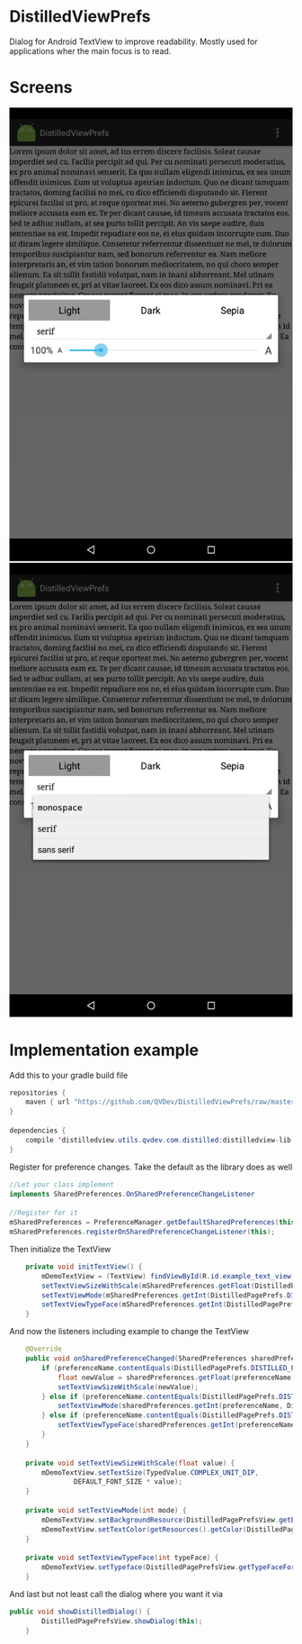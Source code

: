 # DistilledViewPrefs
Dialog for Android TextView to improve readability. Mostly used for applications wher the main focus is to read.

# Screens
![Alt text](/screens/dialog_open_default.png "The dialog")
![Alt text](/screens/dialog_open_with_text.png "Choose Font")

# Implementation example
Add this to your gradle build file
```java
repositories {
    maven { url "https://github.com/QVDev/DistilledViewPrefs/raw/master/releases/" }
}

dependencies {
    compile 'distilledview.utils.qvdev.com.distilled:distilledview-lib:1.0'
}
```

Register for preference changes. Take the default as the library does as well
```java
//Let your class implement
implements SharedPreferences.OnSharedPreferenceChangeListener

//Register for it
mSharedPreferences = PreferenceManager.getDefaultSharedPreferences(this);
mSharedPreferences.registerOnSharedPreferenceChangeListener(this);
```

Then initialize the TextView
```java
    private void initTextView() {
        mDemoTextView = (TextView) findViewById(R.id.example_text_view);
        setTextViewSizeWithScale(mSharedPreferences.getFloat(DistilledPagePrefs.DISTILLED_PREF_USER_SET_FONT_SCALE, DistilledPagePrefs.DEFAULT_FONT_SCALE));
        setTextViewMode(mSharedPreferences.getInt(DistilledPagePrefs.DISTILLED_PREF_USER_SET_FONT_MODE, DistilledPagePrefs.DEFAULT_FONT_MODE));
        setTextViewTypeFace(mSharedPreferences.getInt(DistilledPagePrefs.DISTILLED_PREF_USER_SET_FONT_TYPEFACE, DistilledPagePrefs.DEFAULT_TYPE_FACE));
    }
```

And now the listeners including example to change the TextView
```java
    @Override
    public void onSharedPreferenceChanged(SharedPreferences sharedPreferences, String preferenceName) {
        if (preferenceName.contentEquals(DistilledPagePrefs.DISTILLED_PREF_USER_SET_FONT_SCALE)) {
            float newValue = sharedPreferences.getFloat(preferenceName, 1);
            setTextViewSizeWithScale(newValue);
        } else if (preferenceName.contentEquals(DistilledPagePrefs.DISTILLED_PREF_USER_SET_FONT_MODE)) {
            setTextViewMode(sharedPreferences.getInt(preferenceName, DistilledPagePrefs.DEFAULT_FONT_MODE));
        } else if (preferenceName.contentEquals(DistilledPagePrefs.DISTILLED_PREF_USER_SET_FONT_TYPEFACE)) {
            setTextViewTypeFace(sharedPreferences.getInt(preferenceName, DistilledPagePrefs.DEFAULT_TYPE_FACE));
        }
    }

    private void setTextViewSizeWithScale(float value) {
        mDemoTextView.setTextSize(TypedValue.COMPLEX_UNIT_DIP,
                DEFAULT_FONT_SIZE * value);
    }

    private void setTextViewMode(int mode) {
        mDemoTextView.setBackgroundResource(DistilledPagePrefsView.getBackgroundColorFromMode(mode));
        mDemoTextView.setTextColor(getResources().getColor(DistilledPagePrefsView.getTexColorFromMode(mode)));
    }

    private void setTextViewTypeFace(int typeFace) {
        mDemoTextView.setTypeface(DistilledPagePrefsView.getTypeFaceForPosition(typeFace));
    }
```
And last but not least call the dialog where you want it via
```java
public void showDistilledDialog() {
        DistilledPagePrefsView.showDialog(this);
    }
```

